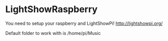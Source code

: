 # LightShowRaspberry

You need to setup your raspberry and LightShowPi!
http://lightshowpi.org/

Default folder to work with is /home/pi/Music
